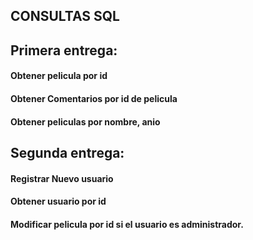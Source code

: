 ## CONSULTAS SQL

## Primera entrega:

#### Obtener pelicula por id

#### Obtener Comentarios por id de pelicula

#### Obtener peliculas por nombre, anio

## Segunda entrega:

#### Registrar Nuevo usuario

#### Obtener usuario por id

#### Modificar pelicula por id si el usuario es administrador.
